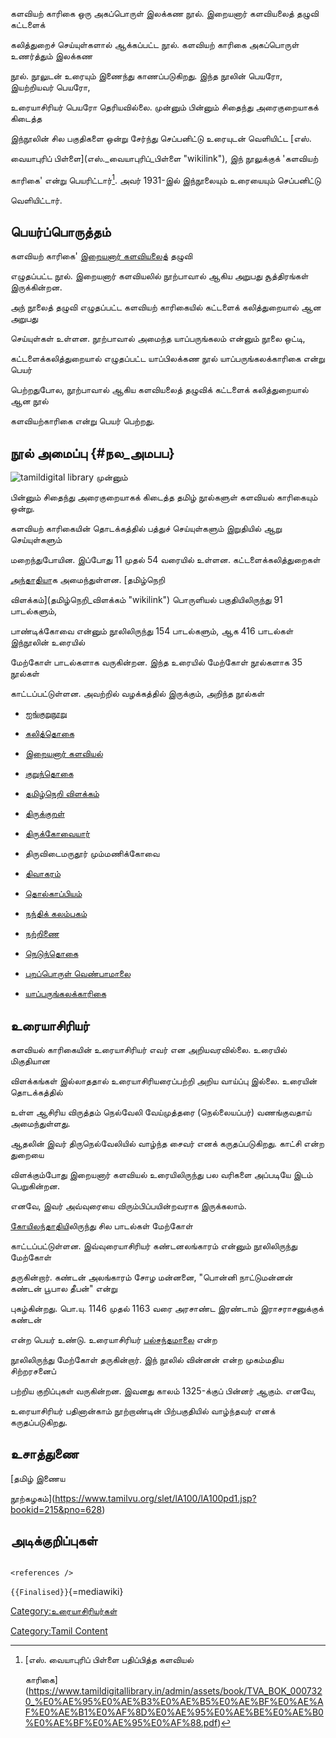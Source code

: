 களவியற் காரிகை ஒரு அகப்பொருள் இலக்கண நூல். இறையனார் களவியலைத் தழுவி கட்டளைக்
கலித்துறைச் செய்யுள்களால் ஆக்கப்பட்ட நூல். களவியற் காரிகை அகப்பொருள் உணர்த்தும் இலக்கண
நூல். நூலுடன் உரையும் இணைந்து காணப்படுகிறது. இந்த நூலின் பெயரோ, இயற்றியவர் பெயரோ,
உரையாசிரியர் பெயரோ தெரியவில்லை. முன்னும் பின்னும் சிதைந்து அரைகுறையாகக் கிடைத்த
இந்நூலின் சில பகுதிகளை ஒன்று சேர்ந்து செப்பனிட்டு உரையுடன் வெளியிட்ட [எஸ்.
வையாபுரிப் பிள்ளை](எஸ்._வையாபுரிப்_பிள்ளை "wikilink"), இந் நூலுக்குக் 'களவியற்
காரிகை' என்று பெயரிட்டார்[^1]. அவர் 1931-இல் இந்நூலையும் உரையையும் செப்பனிட்டு
வெளியிட்டார்.

## பெயர்ப்பொருத்தம்

களவியற் காரிகை' [இறையனார் களவியலைத](இறையனார்_களவியல் "wikilink")் தழுவி
எழுதப்பட்ட நூல். இறையனார் களவியலில் நூற்பாவால் ஆகிய அறுபது சூத்திரங்கள் இருக்கின்றன.
அந் நூலைத் தழுவி எழுதப்பட்ட களவியற் காரிகையில் கட்டளைக் கலித்துறையால் ஆன அறுபது
செய்யுள்கள் உள்ளன. நூற்பாவால் அமைந்த யாப்பருங்கலம் என்னும் நூலை ஒட்டி,
கட்டளைக்கலித்துறையால் எழுதப்பட்ட யாப்பிலக்கண நூல் யாப்பருங்கலக்காரிகை என்று பெயர்
பெற்றதுபோல, நூற்பாவால் ஆகிய களவியலைத் தழுவிக் கட்டளைக் கலித்துறையால் ஆன நூல்
களவியற்காரிகை என்று பெயர் பெற்றது.

## நூல் அமைப்பு {#நல_அமபப}

![tamildigital library](Iraiyanar.jpg "tamildigital library") முன்னும்
பின்னும் சிதைந்து அரைகுறையாகக் கிடைத்த தமிழ் நூல்களுள் களவியல் காரிகையும் ஒன்று.
களவியற் காரிகையின் தொடக்கத்தில் பத்துச் செய்யுள்களும் இறுதியில் ஆறு செய்யுள்களும்
மறைந்துபோயின. இப்போது 11 முதல் 54 வரையில் உள்ளன. கட்டளைக்கலித்துறைகள்
[அந்தாதிய](அந்தாதி "wikilink")ாக அமைந்துள்ளன. [தமிழ்நெறி
விளக்கம்](தமிழ்நெறி_விளக்கம் "wikilink") பொருளியல் பகுதியிலிருந்து 91 பாடல்களும்,
பாண்டிக்கோவை என்னும் நூலிலிருந்து 154 பாடல்களும், ஆக 416 பாடல்கள் இந்நூலின் உரையில்
மேற்கோள் பாடல்களாக வருகின்றன. இந்த உரையில் மேற்கோள் நூல்களாக 35 நூல்கள்
காட்டப்பட்டுள்ளன. அவற்றில் வழக்கத்தில் இருக்கும், அறிந்த நூல்கள்

-   [ஐங்குறுநூறு](ஐங்குறுநூறு "wikilink")
-   [கலித்தொகை](கலித்தொகை "wikilink")
-   [இறையனார் களவியல்](இறையனார்_களவியல் "wikilink")
-   [குறுந்தொகை](குறுந்தொகை "wikilink")
-   [தமிழ்நெறி விளக்கம்](தமிழ்நெறி_விளக்கம் "wikilink")
-   [திருக்குறள்](திருக்குறள் "wikilink")
-   [திருக்கோவையார்](திருக்கோவையார் "wikilink")
-   திருவிடைமருதூர் மும்மணிக்கோவை
-   [திவாகரம்](திவாகரம் "wikilink")
-   [தொல்காப்பியம்](தொல்காப்பியம் "wikilink")
-   [நந்திக் கலம்பகம்](நந்திக்_கலம்பகம் "wikilink")
-   [நற்றிணை](நற்றிணை "wikilink")
-   [நெடுந்தொகை](நெடுந்தொகை "wikilink")
-   [புறப்பொருள் வெண்பாமாலை](புறப்பொருள்_வெண்பாமாலை "wikilink")
-   [யாப்பருங்கலக்காரிகை](யாப்பருங்கலக்காரிகை "wikilink")

## உரையாசிரியர்

களவியல் காரிகையின் உரையாசிரியர் எவர் என அறியவரவில்லை. உரையில் மிகுதியான
விளக்கங்கள் இல்லாததால் உரையாசிரியரைப்பற்றி அறிய வாய்ப்பு இல்லை. உரையின் தொடக்கத்தில்
உள்ள ஆசிரிய விருத்தம் நெல்வேலி வேய்முத்தரை (நெல்லையப்பர்) வணங்குவதாய் அமைந்துள்ளது.
ஆதலின் இவர் திருநெல்வேலியில் வாழ்ந்த சைவர் எனக் கருதப்படுகிறது. காட்சி என்ற துறையை
விளக்கும்போது இறையனார் களவியல் உரையிலிருந்து பல வரிகளை அப்படியே இடம் பெறுகின்றன.
எனவே, இவர் அவ்வுரையை விரும்பிப்பயின்றவராக இருக்கலாம்.
[கோயிலந்தாதிய](கோயிலந்தாதி "wikilink")ிலிருந்து சில பாடல்கள் மேற்கோள்
காட்டப்பட்டுள்ளன. இவ்வுரையாசிரியர் கண்டனலங்காரம் என்னும் நூலிலிருந்து மேற்கோள்
தருகின்றார். கண்டன் அலங்காரம் சோழ மன்னனை, "பொன்னி நாட்டுமன்னன் கண்டன் பூபால தீபன்" என்று
புகழ்கின்றது. பொ.யு. 1146 முதல் 1163 வரை அரசாண்ட இரண்டாம் இராசராசனுக்குக் கண்டன்
என்ற பெயர் உண்டு. உரையாசிரியர் [பல்சந்தமாலை](பல்சந்தமாலை "wikilink") என்ற
நூலிலிருந்து மேற்கோள் தருகின்றார். இந் நூலில் வின்னன் என்ற முகம்மதிய சிற்றரசனைப்
பற்றிய குறிப்புகள் வருகின்றன. இவனது காலம் 1325-க்குப் பின்னர் ஆகும். எனவே,
உரையாசிரியர் பதினான்காம் நூற்றாண்டின் பிற்பகுதியில் வாழ்ந்தவர் எனக் கருதப்படுகிறது.

## உசாத்துணை

[தமிழ் இணைய
நூற்கழகம்](https://www.tamilvu.org/slet/lA100/lA100pd1.jsp?bookid=215&pno=628)

## அடிக்குறிப்புகள்

```{=html}
<references />
```
`{{Finalised}}`{=mediawiki}

[Category:உரையாசிரியர்கள்](Category:உரையாசிரியர்கள் "wikilink")
[Category:Tamil Content](Category:Tamil_Content "wikilink")

[^1]: [எஸ். வையாபுரிப் பிள்ளை பதிப்பித்த களவியல்
    காரிகை](https://www.tamildigitallibrary.in/admin/assets/book/TVA_BOK_0007320_%E0%AE%95%E0%AE%B3%E0%AE%B5%E0%AE%BF%E0%AE%AF%E0%AE%B1%E0%AF%8D%E0%AE%95%E0%AE%BE%E0%AE%B0%E0%AE%BF%E0%AE%95%E0%AF%88.pdf)
